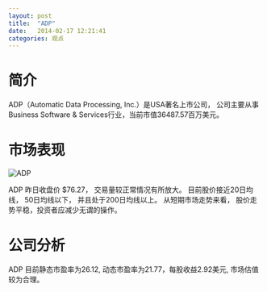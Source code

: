 ```yaml
---
layout: post
title:  "ADP"
date:   2014-02-17 12:21:41
categories: 观点
---
```


# 简介
ADP（Automatic Data Processing, Inc.）是USA著名上市公司，
公司主要从事Business Software & Services行业，当前市值36487.57百万美元。

# 市场表现

![ADP](http://finviz.com/chart.ashx?t=ADP&ty=c&ta=1&p=d&s=l)

ADP 昨日收盘价 $76.27，
交易量较正常情况有所放大。
目前股价接近20日均线，
50日均线以下，
并且处于200日均线以上。
从短期市场走势来看，
股价走势平稳，投资者应减少无谓的操作。

# 公司分析
ADP 目前静态市盈率为26.12, 动态市盈率为21.77，每股收益2.92美元,
市场估值较为合理。
